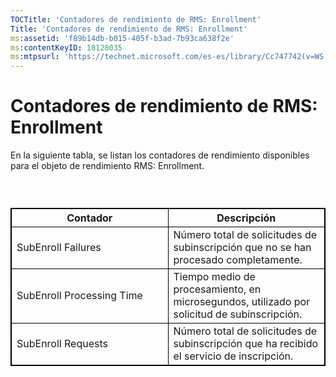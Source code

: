 ```yaml
---
TOCTitle: 'Contadores de rendimiento de RMS: Enrollment'
Title: 'Contadores de rendimiento de RMS: Enrollment'
ms:assetid: 'f89b14db-b015-405f-b3ad-7b93ca638f2e'
ms:contentKeyID: 18128035
ms:mtpsurl: 'https://technet.microsoft.com/es-es/library/Cc747742(v=WS.10)'
---
```


Contadores de rendimiento de RMS: Enrollment
============================================

En la siguiente tabla, se listan los contadores de rendimiento disponibles para el objeto de rendimiento RMS: Enrollment.

###  

 
<p> </p>
<table style="border:1px solid black;">
<colgroup>
<col width="50%" />
<col width="50%" />
</colgroup>
<thead>
<tr class="header">
<th style="border:1px solid black;" >Contador</th>
<th style="border:1px solid black;" >Descripción</th>
</tr>
</thead>
<tbody>
<tr class="odd">
<td style="border:1px solid black;">SubEnroll Failures</td>
<td style="border:1px solid black;">Número total de solicitudes de subinscripción que no se han procesado completamente.</td>
</tr>
<tr class="even">
<td style="border:1px solid black;">SubEnroll Processing Time</td>
<td style="border:1px solid black;">Tiempo medio de procesamiento, en microsegundos, utilizado por solicitud de subinscripción.</td>
</tr>
<tr class="odd">
<td style="border:1px solid black;">SubEnroll Requests</td>
<td style="border:1px solid black;">Número total de solicitudes de subinscripción que ha recibido el servicio de inscripción.</td>
</tr>
</tbody>
</table>
